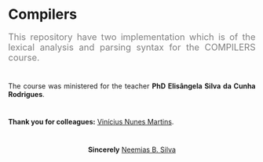 # Compilers
<p align="justify" style="font-size:18px; color:gray"> This repository have two implementation which is of the lexical analysis and parsing syntax for the COMPILERS course. 
</p>

#

<p align="justify" style="font-size:14px">
 The course was ministered for the teacher <b>PhD Elisângela Silva da Cunha Rodrigues</b>.
 </p>

#

**Thank you for colleagues:** [Vinícius Nunes Martins](https://github.com/ViniciusNunesMartins).

#

<p align="center">
<b>Sincerely</b> <a href="https://github.com/neemiasbsilva"> Neemias B. Silva</a>
</p>